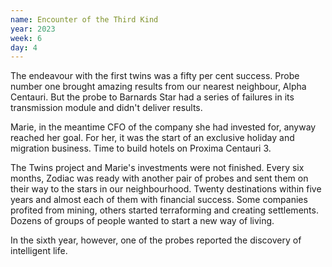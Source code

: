 ```yaml
---
name: Encounter of the Third Kind
year: 2023
week: 6
day: 4
---
```


The endeavour with the first twins was a fifty per cent success. Probe number
one brought amazing results from our nearest neighbour, Alpha Centauri. But the
probe to Barnards Star had a series of failures in its transmission module and
didn't deliver results.

Marie, in the meantime CFO of the company she had invested for, anyway reached
her goal. For her, it was the start of an exclusive holiday and migration
business. Time to build hotels on Proxima Centauri 3.

The Twins project and Marie's investments were not finished. Every six months,
Zodiac was ready with another pair of probes and sent them on their way to the
stars in our neighbourhood. Twenty destinations within five years and almost
each of them with financial success. Some companies profited from mining, others
started terraforming and creating settlements. Dozens of groups of people wanted
to start a new way of living.

In the sixth year, however, one of the probes reported the discovery of
intelligent life.
